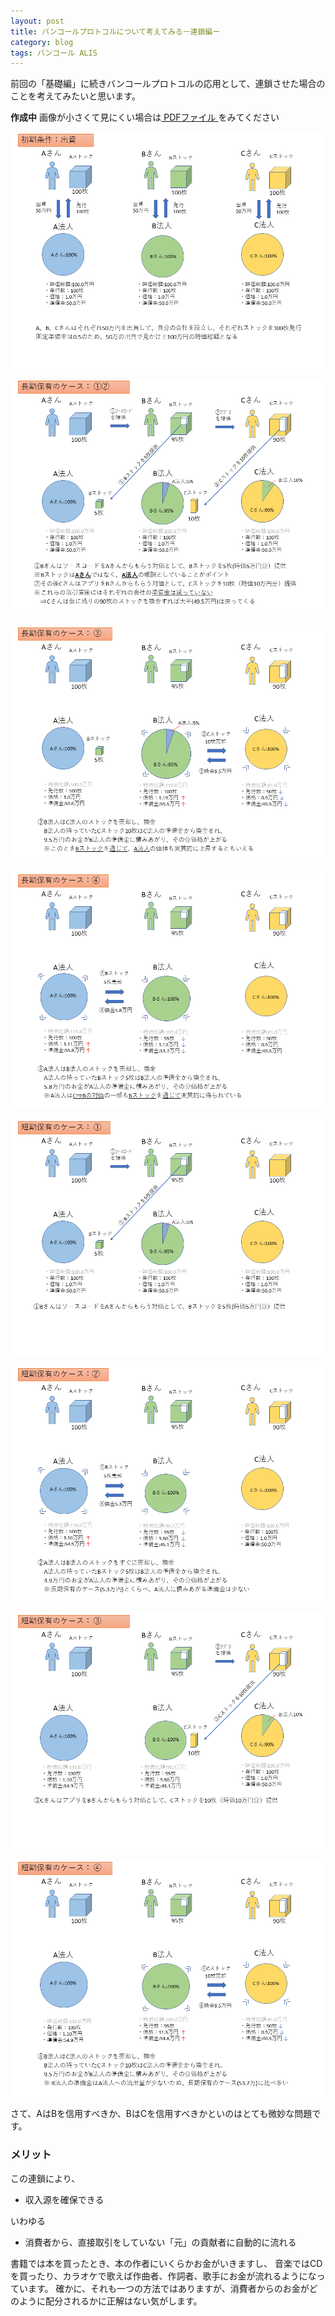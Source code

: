 ```yaml
---
layout: post
title: バンコールプロトコルについて考えてみる－連鎖編ー
category: blog
tags: バンコール ALIS
---
```


前回の「基礎編」に続きバンコールプロトコルの応用として、連鎖させた場合のことを考えてみたいと思います。

**作成中**
画像が小さくて見にくい場合は<a href="/images/20190329-bancor.pdf" target="_blank"> PDFファイル </a>をみてください


![imgae](/images/20190330-06.PNG)

![imgae](/images/20190330-07.PNG)

![imgae](/images/20190330-08.PNG)

![imgae](/images/20190330-09.PNG)

![imgae](/images/20190330-10.PNG)

![imgae](/images/20190330-11.PNG)

![imgae](/images/20190330-12.PNG)

![imgae](/images/20190330-13.PNG)

さて、AはBを信用すべきか、BはCを信用すべきかといのはとても微妙な問題です。

### メリット

この連鎖により、

* 収入源を確保できる

いわゆる



* 消費者から、直接取引をしていない「元」の貢献者に自動的に流れる

書籍では本を買ったとき、本の作者にいくらかお金がいきますし、
音楽ではCDを買ったり、カラオケで歌えば作曲者、作詞者、歌手にお金が流れるようになっています。
確かに、それも一つの方法ではありますが、消費者からのお金がどのように配分されるかに正解はない気がします。


